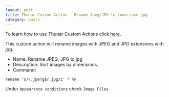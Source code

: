 ```yaml
---
layout: post
title: Thunar Custom Action - Rename Jpeg/JPG to Lowercase jpg
category: posts
---
```

To learn how to use Thunar Custom Actions click [here](https://birchwell.github.io/posts/thunar-custom-actions-tutorial-convert-video-to-avi/).

This custom action will rename images with JPEG and JPG extensions with jpg.

* Name: Rename JPEG, JPG to jpg
* Description: Sort images by dimensions.
* Command: 

`rename 's/\.jpe?g$/.jpg/i' * %F`

Under `Appearance conditions` check `Image Files`.
